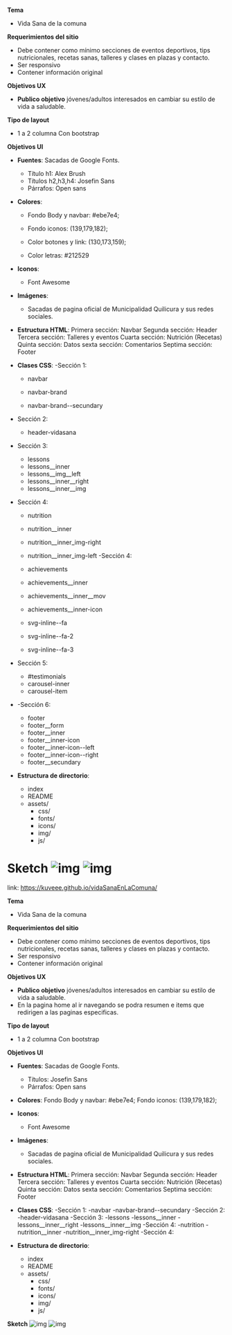 

**Tema**
	
- Vida Sana de la comuna

**Requerimientos del sitio**

- Debe contener como mínimo secciones de eventos deportivos, tips
 nutricionales, recetas sanas, talleres y clases en plazas y contacto.
- Ser responsivo
- Contener información original

**Objetivos UX**

- **Publico objetivo** jóvenes/adultos interesados en cambiar su estilo de vida a saludable.


**Tipo de layout**
	
- 1 a 2 columna Con bootstrap

**Objetivos UI**

- **Fuentes**: Sacadas de Google Fonts.
	- Título h1: Alex Brush
	- Títulos h2,h3,h4: Josefin Sans
	- Párrafos: Open sans

- **Colores**:
	
		
	- Fondo Body y navbar: #ebe7e4;
		
	- Fondo iconos: (139,179,182);
	- 	Color botones y link: (130,173,159);
		
	- Color letras: #212529


- **Iconos**:

	 - Font Awesome

- **Imágenes**:

	- Sacadas de pagina oficial de Municipalidad Quilicura y sus redes sociales.
 
	
- **Estructura HTML**:
   Primera sección: Navbar
   Segunda sección: Header
   Tercera sección: Talleres y eventos
   Cuarta sección: Nutrición (Recetas)
   Quinta sección: Datos
   sexta sección: Comentarios 
   Septima sección: Footer

- **Clases CSS**:
-Sección 1:
	
	- navbar
		
	- navbar-brand
	- navbar-brand--secundary
- Sección 2:
	
	- header-vidasana

- Sección 3:
	- lessons
	- lessons__inner
	- lessons__img__left
	- lessons__inner__right
	- lessons__inner__img

- Sección 4: 
	
	- nutrition
	
	- nutrition__inner
		
	- nutrition__inner_img-right
	- nutrition__inner_img-left
-Sección 4:
	- 	achievements
	- 	achievements__inner
	- 	achievements__inner__mov
	- 	achievements__inner-icon
	- 	svg-inline--fa
	- 	svg-inline--fa-2
	- 	svg-inline--fa-3
- Sección 5:
	- #testimonials
	- carousel-inner
	- carousel-item
	
- -Sección 6: 
	- footer
	- footer__form
	- footer__inner
	- footer__inner-icon
	- footer__inner-icon--left
	- footer__inner-icon--right
	- footer__secundary

- **Estructura de directorio**: 
	- index
	- README
	- assets/
		- css/
		- fonts/
		- icons/
		- img/
		- js/



**Sketch**
![img](assets/img/sketch.png)
![img](Assets/Img/sketchcelular.png)
=======
link: https://kuveee.github.io/vidaSanaEnLaComuna/

**Tema**
	
- Vida Sana de la comuna

**Requerimientos del sitio**

- Debe contener como mínimo secciones de eventos deportivos, tips
 nutricionales, recetas sanas, talleres y clases en plazas y contacto.
- Ser responsivo
- Contener información original

**Objetivos UX**

- **Publico objetivo** jóvenes/adultos interesados en cambiar su estilo de vida a saludable.
- En la pagina home al ir navegando se podra resumen e items que redirigen a las paginas especificas.

**Tipo de layout**
	
- 1 a 2 columna Con bootstrap

**Objetivos UI**

- **Fuentes**: Sacadas de Google Fonts.
	- Títulos: Josefin Sans
	- Párrafos: Open sans

- **Colores**:
	Fondo Body y navbar: #ebe7e4;
	Fondo iconos: (139,179,182);

- **Iconos**:

	 - Font Awesome

- **Imágenes**:

	- Sacadas de pagina oficial de Municipalidad Quilicura y sus redes sociales.
 
	
- **Estructura HTML**:
   Primera sección: Navbar
   Segunda sección: Header
   Tercera sección: Talleres y eventos
   Cuarta sección: Nutrición (Recetas)
   Quinta sección: Datos
   sexta sección: Comentarios 
   Septima sección: Footer

- **Clases CSS**:
-Sección 1:
	-navbar
	-navbar-brand--secundary
-Sección 2:
	-header-vidasana
-Sección 3:
	-lessons
	-lessons__inner
	-lessons__inner__right
	-lessons__inner__img
-Sección 4: 
	-nutrition
	-nutrition__inner
	-nutrition__inner_img-right
-Sección 4:

- **Estructura de directorio**: 
	- index
	- README
	- assets/
		- css/
		- fonts/
		- icons/
		- img/
		- js/



**Sketch**
![img](assets/img/sketch.png)
![img](Assets/Img/sketchcelular.png)

